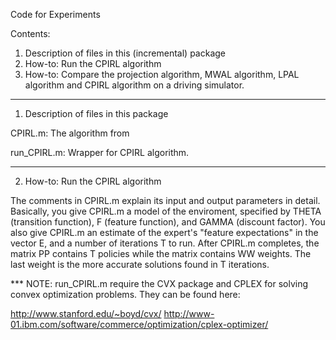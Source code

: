 Code for Experiments


Contents:

1) Description of files in this (incremental) package
2) How-to: Run the CPIRL algorithm
4) How-to: Compare the projection algorithm, MWAL algorithm, LPAL algorithm and CPIRL algorithm on a driving simulator.

---

1) Description of files in this package

CPIRL.m: The algorithm from 

run_CPIRL.m: Wrapper for CPIRL algorithm.

---

2) How-to: Run the CPIRL algorithm

The comments in CPIRL.m explain its input and output parameters in detail. Basically, you give CPIRL.m a model of the enviroment, specified by THETA (transition function), F (feature function), and GAMMA (discount factor). You also give CPIRL.m an estimate of the expert's "feature expectations" in the vector E, and a number of iterations T to run. After CPIRL.m completes, the matrix PP contains T policies while the matrix contains WW weights. The last weight is the more accurate solutions found in T iterations.

*** NOTE: run_CPIRL.m require the CVX package and CPLEX for solving convex optimization problems. They can be found here:

http://www.stanford.edu/~boyd/cvx/
http://www-01.ibm.com/software/commerce/optimization/cplex-optimizer/
